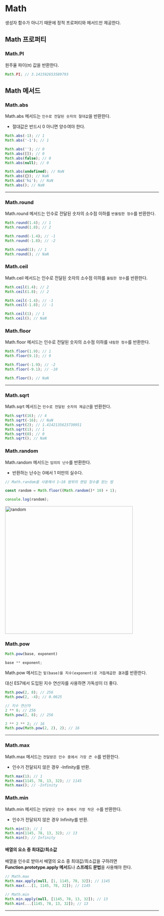 # Math
생성자 함수가 아니기 때문에 정적 프로퍼티와 메서드만 제공한다.

## Math 프로퍼티

### Math.PI
원주율 파이(π) 값을 반환한다.
```javascript
Math.PI; // 3.141592653589793
```
## Math 메서드

### Math.abs
Math.abs 메서드는 `인수로 전달된 숫자의 절대값`을 반환한다. 
- 절대값은 반드시 0 아니면 양수여야 한다.

```javascript
Math.abs(-1); // 1
Math.abs('-1'); // 1

Math.abs(''); // 0
Math.abs([]); // 0
Math.abs(false); // 0
Math.abs(null); // 0

Math.abs(undefined); // NaN
Math.abs({}); // NaN
Math.abs('hi'); // NaN
Math.abs(); // NaN
```

---

### Math.round
Math.round 메서드는 인수로 전달된 숫자의 소수점 이하를 `반올림한 정수`를 반환한다.

```javascript
Math.round(1.4); // 1
Math.round(1.8); // 2

Math.round(-1.4); // -1
Math.round(-1.8); // -2

Math.round(1); // 1
Math.round(); // NaN
```
### Math.ceil
Math.ceil 메서드는 인수로 전달된 숫자의 소수점 이하를 `올림한 정수`를 반환한다.

```javascript
Math.ceil(1.4); // 2
Math.ceil(1.8); // 2

Math.ceil(-1.4); // -1
Math.ceil(-1.8); // -1

Math.ceil(1); // 1
Math.ceil(); // NaN
```

### Math.floor
Math.floor 메서드는 인수로 전달된 숫자의 소수점 이하를 `내림한 정수`를 반환한다. 
```javascript
Math.floor(1.9); // 1
Math.floor(9.1); // 9

Math.floor(-1.9); // -2
Math.floor(-9.1); // -10

Math.floor(); // NaN
```
---

### Math.sqrt
Math.sqrt 메서드는 `인수로 전달된 숫자의 제곱근`을 반환한다.
```javascript
Math.sqrt(16); // 4
Math.sqrt(-16); // NaN
Math.sqrt(2); // 1.4142135623730951
Math.sqrt(1); // 1
Math.sqrt(0); // 0
Math.sqrt(); // NaN
```
### Math.random
Math.random 메서드는 `임의의 난수`를 반환한다. 
- 반환하는 난수는 0에서 1 미만의 실수다.

```javascript
// Math.random을 사용해서 1~10 범위의 랜덤 정수를 얻는 법

const random = Math.floor((Math.random()* 10) + 1);

console.log(random);
```
<img width="418" alt="random" src="https://github.com/Jieunwang0/modern-javascript-deep-dive/assets/134492810/754e28d2-5427-4775-87a9-1673160d2d95">

### Math.pow

```javascript
Math.pow(base, exponent)

base ** exponent;
```
Math.pow 메서드는 `밑(base)을 지수(exponent)로 거듭제곱한 결과`를 반환한다.

대신 ES7에서 도입된 지수 연산자를 사용하면 가독성이 더 좋다. 
```javascript
Math.pow(2, 8); // 256
Math.pow(2, -4); // 0.0625

// 지수 연산자
2 ** 8; // 256
Math.pow(2, 8); // 256

2 ** 2 ** 2; // 16
Math.pow(Math.pow(2, 2), 2); // 16
```

---

### Math.max
Math.max 메서드는 `전달받은 인수 중에서 가장 큰 수`를 반환한다.
- 인수가 전달되지 않은 경우 -Infinity를 반환.

```javascript
Math.max(1); // 1
Math.max(1145, 78, 13, 32); // 1145
Math.max(); // -Infinity
```

### Math.min
Math.min 메서드는 `전달받은 인수 중에서 가장 작은 수`를 반환한다. 
- 인수가 전달되지 않은 경우 Infinity를 반환.
```javascript
Math.min(1); // 1
Math.min(1145, 78, 13, 32); // 13
Math.min(); // Infinity
```

#### 배열의 요소 중 최대값/최소값
배열을 인수로 받아서 배열의 요소 중 최대값/최소값을 구하려면 **Function.prototype.apply 메서드**나 **스프레드 문법**을 사용해야 한다.
```javascript
// Math.max
Math.max.apply(null, [1, 1145, 78, 32]); // 1145
Math.max(...[1, 1145, 78, 32]); // 1145

// Math.min
Math.min.apply(null, [1145, 78, 13, 32]); // 13
Math.min(...[1145, 78, 13, 32]); // 13
```

---